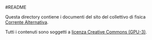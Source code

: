 #README

Questa directory contiene i documenti del sito del collettivo di fisica [Corrente Alternativa](www.correntealternativa.it).

Tutti i contenuti sono soggetti a [licenza Creative Commons (GPU-3)](LICENCE).